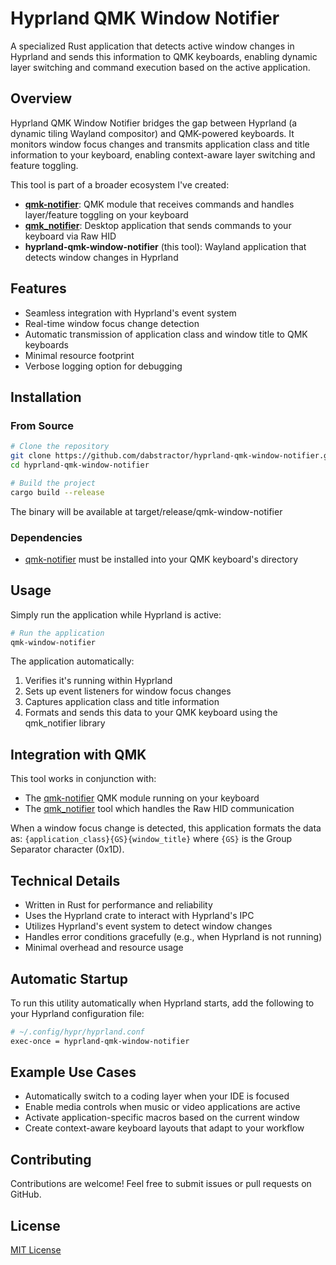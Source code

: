 # Hyprland QMK Window Notifier

A specialized Rust application that detects active window changes in Hyprland and sends this information to QMK keyboards, enabling dynamic layer switching and command execution based on the active application.

## Overview

Hyprland QMK Window Notifier bridges the gap between Hyprland (a dynamic tiling Wayland compositor) and QMK-powered keyboards. It monitors window focus changes and transmits application class and title information to your keyboard, enabling context-aware layer switching and feature toggling.

This tool is part of a broader ecosystem I've created:
- **[qmk-notifier](https://github.com/dabstractor/qmk-notifier)**: QMK module that receives commands and handles layer/feature toggling on your keyboard
- **[qmk_notifier](https://github.com/dabstractor/qmk_notifier)**: Desktop application that sends commands to your keyboard via Raw HID
- **hyprland-qmk-window-notifier** (this tool): Wayland application that detects window changes in Hyprland

## Features

- Seamless integration with Hyprland's event system
- Real-time window focus change detection
- Automatic transmission of application class and window title to QMK keyboards
- Minimal resource footprint
- Verbose logging option for debugging

## Installation

### From Source

```bash
# Clone the repository
git clone https://github.com/dabstractor/hyprland-qmk-window-notifier.git
cd hyprland-qmk-window-notifier

# Build the project
cargo build --release

```
The binary will be available at target/release/qmk-window-notifier

### Dependencies

- [qmk-notifier](https://github.com/dabstractor/qmk-notifier) must be installed into your QMK keyboard's directory

## Usage

Simply run the application while Hyprland is active:

```bash
# Run the application
qmk-window-notifier
```

The application automatically:
1. Verifies it's running within Hyprland
2. Sets up event listeners for window focus changes
3. Captures application class and title information
4. Formats and sends this data to your QMK keyboard using the qmk_notifier library

## Integration with QMK

This tool works in conjunction with:
- The [qmk-notifier](https://github.com/dabstractor/qmk-notifier) QMK module running on your keyboard
- The [qmk_notifier](https://github.com/dabstractor/qmk_notifier) tool which handles the Raw HID communication

When a window focus change is detected, this application formats the data as:
`{application_class}{GS}{window_title}` where `{GS}` is the Group Separator character (0x1D).

## Technical Details

- Written in Rust for performance and reliability
- Uses the Hyprland crate to interact with Hyprland's IPC
- Utilizes Hyprland's event system to detect window changes
- Handles error conditions gracefully (e.g., when Hyprland is not running)
- Minimal overhead and resource usage

## Automatic Startup

To run this utility automatically when Hyprland starts, add the following to your Hyprland configuration file:

```bash
# ~/.config/hypr/hyprland.conf
exec-once = hyprland-qmk-window-notifier
```

## Example Use Cases

- Automatically switch to a coding layer when your IDE is focused
- Enable media controls when music or video applications are active
- Activate application-specific macros based on the current window
- Create context-aware keyboard layouts that adapt to your workflow

## Contributing

Contributions are welcome! Feel free to submit issues or pull requests on GitHub.

## License

[MIT License](LICENSE)
